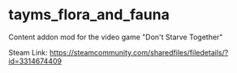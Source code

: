 # tayms_flora_and_fauna
Content addon mod for the video game "Don't Starve Together" 

Steam Link: https://steamcommunity.com/sharedfiles/filedetails/?id=3314674409
